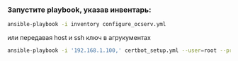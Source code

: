 ### Запустите playbook, указав инвентарь:

```bash
ansible-playbook -i inventory configure_ocserv.yml
```
или передавая host и ssh ключ в агрукументах
```bash
ansible-playbook -i '192.168.1.100,' certbot_setup.yml --user=root --private-key=~/.ssh/id_ed25519
```
